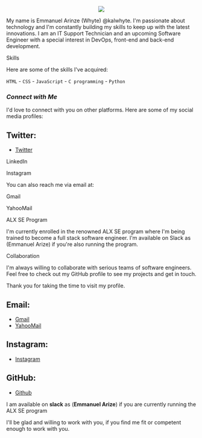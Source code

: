 <!-- markdownlint-disable MD033 MD041 -->

<p align="center">

  <img src="https://readme-typing-svg.herokuapp.com/?lines=Welcome+to+my+GitHub+profile!;I'm+Emmanuel+Arinze;An+IT+Support+Technician; Upcoming+Software+Engineer; I'm+interested+in+solving+problems+and+changing+the+world+through+software+engineering.; I'm+currently+being+trained+to+become+a+full+stack+software+engineer+in+the+renowned+ALX+SE+program.&center=true&width=750&height=100&color=546e7a&vCenter=true&font=Fira%20Code&fontSize=60"/>

</p>

<!-- markdownlint-enable MD033 -->

My name is Emmanuel Arinze (Whyte) @kalwhyte. I'm passionate about technology and I'm constantly building my skills to keep up with the latest innovations. I am an IT Support Technician and an upcoming Software Engineer with a special interest in DevOps, front-end and back-end development.

Skills

Here are some of the skills I've acquired:

`HTML` - `CSS` - `JavaScript` - `C programming` - `Python`

### *Connect with Me*

I'd love to connect with you on other platforms. Here are some of my social media profiles:

## Twitter:

- [Twitter](https://twitter.com/kalwhyte)

LinkedIn

Instagram

You can also reach me via email at:

Gmail

YahooMail

ALX SE Program

I'm currently enrolled in the renowned ALX SE program where I'm being trained to become a full stack software engineer. I'm available on Slack as (Emmanuel Arize) if you're also running the program.

Collaboration

I'm always willing to collaborate with serious teams of software engineers. Feel free to check out my GitHub profile to see my projects and get in touch.

Thank you for taking the time to visit my profile.




## Email:
- [Gmail](mailto:superkalel55@gmail.com)
- [YahooMail](mailto:superkalel55@yahoo.com)



## 
## Instagram:
- [Instagram](https://instagram.com/kal_whyte)

## GitHub:
- [Github](https://github.com/kalwhyte)

I am available on **slack** as (**Emmanuel Arize**) if you are currently running the ALX SE program

I'll be glad and willing to work with you, if you find me fit or competent enough to work with you.

<!---
You can click the Preview link to take a look at your changes.
--->

